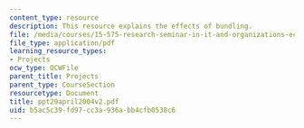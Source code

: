 ```yaml
---
content_type: resource
description: This resource explains the effects of bundling.
file: /media/courses/15-575-research-seminar-in-it-and-organizations-economic-perspectives-spring-2004/b5ac5c39fd97cc3a936abb4cfb0538c6_ppt29april2004v2.pdf
file_type: application/pdf
learning_resource_types:
- Projects
ocw_type: OCWFile
parent_title: Projects
parent_type: CourseSection
resourcetype: Document
title: ppt29april2004v2.pdf
uid: b5ac5c39-fd97-cc3a-936a-bb4cfb0538c6
---
```

